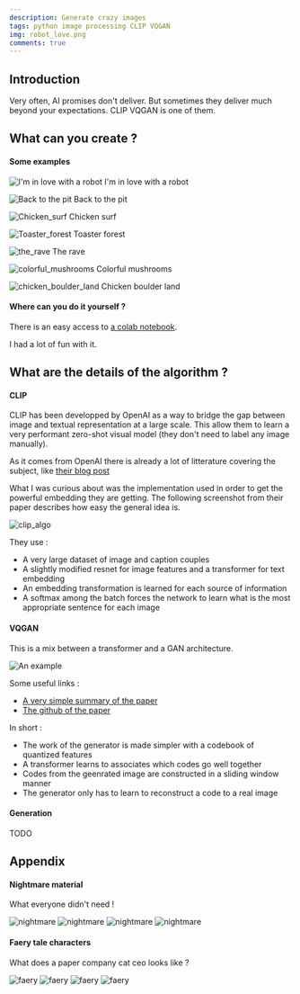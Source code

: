 ```yaml
---
description: Generate crazy images
tags: python image processing CLIP VQGAN
img: robot_love.png
comments: true
---
```


## Introduction

Very often, AI promises don't deliver. But sometimes they deliver much beyond your expectations. CLIP VQGAN is one of them.


## What can you create ?

#### Some examples

![I'm in love with a robot](/assets/img/robot_love.png)
I'm in love with a robot

![Back to the pit](/assets/img/back_to_the_pit.png)
Back to the pit

![Chicken_surf](/assets/img/chicken_surf.png)
Chicken surf

![Toaster_forest](/assets/img/toaster_forest.png)
Toaster forest

![the_rave](/assets/img/the_rave.png)
The rave

![colorful_mushrooms](/assets/img/colorful_mushrooms.png)
Colorful mushrooms

![chicken_boulder_land](/assets/img/chicken_boulder_land.png)
Chicken boulder land



#### Where can you do it yourself ?

There is an easy access to [a colab notebook](https://colab.research.google.com/github/dribnet/clipit/blob/master/demos/Start_Here.ipynb#scrollTo=XziodsCqVC2A).

I had a lot of fun with it.



## What are the details of the algorithm ?

#### CLIP 

CLIP has been developped by OpenAI as a way to bridge the gap between image and textual representation at a large scale. This allow them to learn a very performant zero-shot visual model (they don't need to label any image manually).

As it comes from OpenAI there is already a lot of litterature covering the subject, like [their blog post](https://openai.com/blog/clip/)

What I was curious about was the implementation used in order to get the powerful embedding they are getting.
The following screenshot from their paper describes how easy the general idea is.


![clip_algo](/assets/img/clip_algo.png)


They use : 
- A very large dataset of image and caption couples
- A slightly modified resnet for image features and a transformer for text embedding
- An embedding transformation is learned for each source of information
- A softmax among the batch forces the network to learn what is the most appropriate sentence for each image


#### VQGAN

This is a mix between a transformer and a GAN architecture.

![An example](/assets/img/example_VQGAN.png)

Some useful links : 
- [A very simple summary of the paper](https://t.me/casual_gan/46)
- [The github of the paper](https://github.com/CompVis/taming-transformers)

In short : 
- The work of the generator is made simpler with a codebook of quantized features
- A transformer learns to associates which codes go well together
- Codes from the geenrated image are constructed in a sliding window manner
- The generator only has to learn to reconstruct a code to a real image


#### Generation 

TODO



## Appendix

#### Nightmare material

What everyone didn't need !

![nightmare](/assets/img/no_one_reaches_the_end.png)
![nightmare](/assets/img/mocking_face_in_the_forest.png)
![nightmare](/assets/img/toad_wizard_and_the_witch.png)
![nightmare](/assets/img/possessed_meat_cupcake.png)

#### Faery tale characters

What does a paper company cat ceo looks like ?

![faery](/assets/img/dog_engineer_from_the_love_department.png)
![faery](/assets/img/toad_witch.png)
![faery](/assets/img/the_paper_company_cat_ceo.png)
![faery](/assets/img/peacock_board_of_directors.png)

